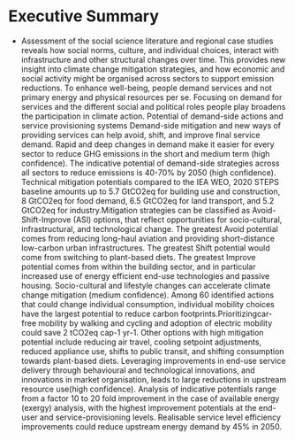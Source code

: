 # Executive Summary
* Assessment of the social science literature and regional case studies reveals how social norms, culture, and individual choices, interact with infrastructure and other structural changes over time. This provides new insight into climate change mitigation strategies, and how economic and social activity might be organised across sectors to support emission reductions. To enhance well-being, people demand services and not primary energy and physical resources per se. Focusing on demand for services and the different social and political roles people play broadens the participation in climate action.
Potential of demand-side actions and service provisioning systems
Demand-side mitigation and new ways of providing services can help avoid, shift, and improve final service demand. Rapid and deep changes in demand make it easier for every sector to reduce GHG emissions in the short and medium term (high confidence).
The indicative potential of demand-side strategies across all sectors to reduce emissions is 40-70% by 2050 (high confidence). Technical mitigation potentials compared to the IEA WEO, 2020 STEPS baseline amounts up to 5.7 GtCO2eq for building use and construction, 8 GtCO2eq for food demand, 6.5 GtCO2eq for land transport, and 5.2 GtCO2eq for industry.Mitigation strategies can be classified as Avoid-Shift-Improve (ASI) options, that reflect opportunities for socio-cultural, infrastructural, and technological change. The greatest Avoid potential comes from reducing long-haul aviation and providing short-distance low-carbon urban infrastructures. The greatest Shift potential would come from switching to plant-based diets. The greatest Improve potential comes from within the building sector, and in particular increased use of energy efficient end-use technologies and passive housing. 
Socio-cultural and lifestyle changes can accelerate climate change mitigation (medium confidence). Among 60 identified actions that could change individual consumption, individual mobility choices have the largest potential to reduce carbon footprints.Prioritizingcar-free mobility by walking and cycling and adoption of electric mobility could save 2 tCO2eq cap-1 yr-1. Other options with high mitigation potential include reducing air travel, cooling setpoint adjustments, reduced appliance use, shifts to public transit, and shifting consumption towards plant-based diets.
Leveraging improvements in end-use service delivery through behavioural and technological innovations, and innovations in market organisation, leads to large reductions in upstream resource use(high confidence). Analysis of indicative potentials range from a factor 10 to 20 fold improvement in the case of available energy (exergy) analysis, with the highest improvement potentials at the end-user and service-provisioning levels. Realisable service level efficiency improvements could reduce upstream energy demand by 45% in 2050.
